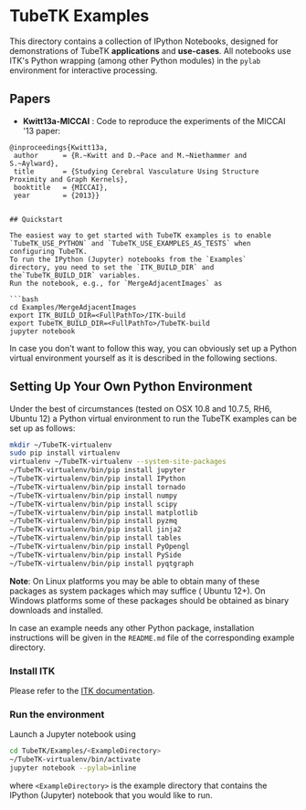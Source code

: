 TubeTK Examples
===============

This directory contains a collection of IPython Notebooks, designed for
demonstrations of TubeTK **applications** and **use-cases**. All notebooks use
ITK's Python wrapping (among other Python modules) in the `pylab`
environment for interactive processing.

## Papers

- **Kwitt13a-MICCAI** : Code to reproduce the experiments of the MICCAI '13 paper:

```
@inproceedings{Kwitt13a,
 author      = {R.~Kwitt and D.~Pace and M.~Niethammer and S.~Aylward},
 title       = {Studying Cerebral Vasculature Using Structure Proximity and Graph Kernels},
 booktitle   = {MICCAI},
 year        = {2013}}


## Quickstart

The easiest way to get started with TubeTK examples is to enable
`TubeTK_USE_PYTHON` and `TubeTK_USE_EXAMPLES_AS_TESTS` when configuring TubeTK.
To run the IPython (Jupyter) notebooks from the `Examples`
directory, you need to set the `ITK_BUILD_DIR` and the`TubeTK_BUILD_DIR` variables.
Run the notebook, e.g., for `MergeAdjacentImages` as

```bash
cd Examples/MergeAdjacentImages
export ITK_BUILD_DIR=<FullPathTo>/ITK-build
export TubeTK_BUILD_DIR=<FullPathTo>/TubeTK-build
jupyter notebook
```

In case you don't want to follow this way, you can obviously set up a Python
virtual environment yourself as it is described in the following sections.


## Setting Up Your Own Python Environment

Under the best of circumstances (tested on OSX 10.8 and 10.7.5, RH6, Ubuntu
12) a Python virtual environment to run the TubeTK examples can be set up as
follows:

```bash
mkdir ~/TubeTK-virtualenv
sudo pip install virtualenv
virtualenv ~/TubeTK-virtualenv --system-site-packages
~/TubeTK-virtualenv/bin/pip install jupyter
~/TubeTK-virtualenv/bin/pip install IPython
~/TubeTK-virtualenv/bin/pip install tornado
~/TubeTK-virtualenv/bin/pip install numpy
~/TubeTK-virtualenv/bin/pip install scipy
~/TubeTK-virtualenv/bin/pip install matplotlib
~/TubeTK-virtualenv/bin/pip install pyzmq
~/TubeTK-virtualenv/bin/pip install jinja2
~/TubeTK-virtualenv/bin/pip install tables
~/TubeTK-virtualenv/bin/pip install PyOpengl
~/TubeTK-virtualenv/bin/pip install PySide
~/TubeTK-virtualenv/bin/pip install pyqtgraph
```

**Note**: On Linux platforms you may be able to obtain many of these packages
as system packages which may suffice ( Ubuntu 12+). On Windows platforms some
of these packages should be obtained as binary downloads and installed.

In case an example needs any other Python package, installation instructions
will be given in the `README.md` file of the corresponding example directory.

### Install ITK

Please refer to the [ITK documentation](https://blog.kitware.com/itk-python-wrapping-now-available-for-the-latest-msvc-clang-and-gcc/).

### Run the environment

Launch a Jupyter notebook using
```bash
cd TubeTK/Examples/<ExampleDirectory>
~/TubeTK-virtualenv/bin/activate
jupyter notebook --pylab=inline
```
where `<ExampleDirectory>` is the example directory that contains the IPython (Jupyter) notebook that you would
like to run.
